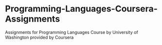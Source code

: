 # Programming-Languages-Coursera-Assignments
Assignments for Programming Languages Course by University of Washington provided by Coursera

